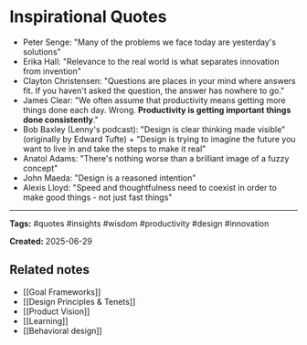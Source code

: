 # Inspirational Quotes

- Peter Senge: "Many of the problems we face today are yesterday's solutions"
- Erika Hall: "Relevance to the real world is what separates innovation from invention"
- Clayton Christensen: "Questions are places in your mind where answers fit. If you haven't asked the question, the answer has nowhere to go."
- James Clear: "We often assume that productivity means getting more things done each day. Wrong. **Productivity is getting important things done consistently**."
- Bob Baxley (Lenny's podcast): "Design is clear thinking made visible" (originally by Edward Tufte) + "Design is trying to imagine the future you want to live in and take the steps to make it real"
- Anatol Adams: "There's nothing worse than a brilliant image of a fuzzy concept"
- John Maeda: "Design is a reasoned intention"
- Alexis Lloyd: "Speed and thoughtfulness need to coexist in order to make good things - not just fast things"

---

**Tags:** #quotes #insights #wisdom #productivity #design #innovation

**Created:** 2025-06-29

## Related notes
- [[Goal Frameworks]]
- [[Design Principles & Tenets]]
- [[Product Vision]]
- [[Learning]]
- [[Behavioral design]]